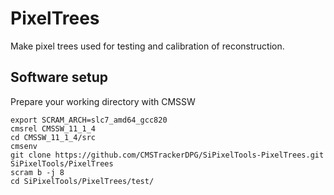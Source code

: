 # PixelTrees

Make pixel trees used for testing and calibration of reconstruction.


## Software setup

Prepare your working directory with CMSSW

```
export SCRAM_ARCH=slc7_amd64_gcc820
cmsrel CMSSW_11_1_4
cd CMSSW_11_1_4/src
cmsenv
git clone https://github.com/CMSTrackerDPG/SiPixelTools-PixelTrees.git SiPixelTools/PixelTrees
scram b -j 8
cd SiPixelTools/PixelTrees/test/
```
